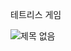 테트리스 게임

![제목 없음](https://user-images.githubusercontent.com/60818059/103639803-449ea800-4f92-11eb-8df3-189b1f1f2845.png)


